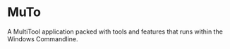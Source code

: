 # **MuTo**

A MultiTool application packed with tools and features that runs within the Windows Commandline.


